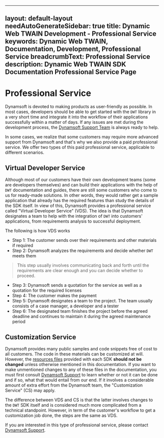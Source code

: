 
---
layout: default-layout
needAutoGenerateSidebar: true
title: Dynamic Web TWAIN Development - Professional Service
keywords: Dynamic Web TWAIN, Documentation, Development, Professional Service
breadcrumbText: Professional Service
description: Dynamic Web TWAIN SDK Documentation Professional Service Page
---

# Professional Service

Dynamsoft is devoted to making products as user-friendly as possible. In most cases, developers should be able to get started with the `DWT` library in a very short time and integrate it into the workflow of their applications successfully within a matter of days. If any issues are met during the development process, the [Dynamsoft Support Team]({{site.about}}getsupport.html) is always ready to help.

In some cases, we realize that some customers may require more advanced support from Dynamsoft and that's why we also provide a paid professional service. We offer two types of this paid professional service, applicable to different scenarios.

## Virtual Developer Service

Although most of our customers have their own development teams (some are developers themselves) and can build their applications with the help of `DWT` documentation and guides, there are still some customers who come to us for ready-made solutions. In other words, they would rather get a sample application that already has the required features than study the details of the SDK itself. In view of this, Dynamsoft provides a professional service called "Virtual Developer Service" (VDS). The idea is that Dynamsoft designates a team to help with the integration of `DWT` into customers' applications, from requirements analysis to successful deployment.

The following is how VDS works

* Step 1: The customer sends over their requirements and other materials if required
* Step 2: Dynamsoft analyzes the requirements and decide whether `DWT` meets them

> This step usually involves communicating back and forth until the requirements are clear enough and you can decide whether to proceed.

* Step 3: Dynamsoft sends a quotation for the service as well as a quotation for the required licenses
* Step 4: The customer makes the payment
* Step 5: Dynamsoft designates a team to the project. The team usually consists of a case manager, a developer and a tester
* Step 6: The designated team finishes the project before the agreed deadline and continues to maintain it during the agreed maintenance period

## Customization Service

Dynamsoft provides many public samples and code snippets free of cost to all customers. The code in these materials can be customized at will. However, the [resources files]({{site.about}}faqs.html#what-are-the-resources-files) provided with each SDK **should not be changed** unless otherwise mentioned in this documentation. If you want to make unmentioned changes to any of these files in the documentation, you must first consult [Dynamsoft Support]({{site.about}}getsupport.html) to learn whether or not it can be done and if so, what that would entail from our end. If it involves a considerable amount of extra effort from the Dynamsoft team, the "Customization Service" (CS) may apply.

The difference between VDS and CS is that the latter involves changes to the `DWT` SDK itself and is considered much more complicated from a technical standpoint. However, in term of the customer's workflow to get a customization job done, the steps are the same as VDS.

If you are interested in this type of professional service, please contact [Dynamsoft Support]({{site.about}}getsupport.html).
